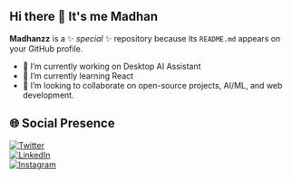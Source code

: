 ## Hi there 👋 It's me Madhan

**Madhanzz** is a ✨ _special_ ✨ repository because its `README.md` appears on your GitHub profile.

- 🔭 I’m currently working on Desktop AI Assistant  
- 🌱 I’m currently learning React  
- 👯 I’m looking to collaborate on open-source projects, AI/ML, and web development.  

## 🌐 Social Presence  
[![Twitter](https://img.shields.io/badge/Twitter-1DA1F2?style=for-the-badge&logo=twitter&logoColor=white)](https://twitter.com/madhan_v1/)  
[![LinkedIn](https://img.shields.io/badge/LinkedIn-0077B5?style=for-the-badge&logo=linkedin&logoColor=white)](https://www.linkedin.com/in/madhan-kumar-876316328/)  
[![Instagram](https://img.shields.io/badge/Instagram-d62976?style=for-the-badge&logo=instagram&logoColor=white)](https://www.instagram.com/madhanzz/)  


